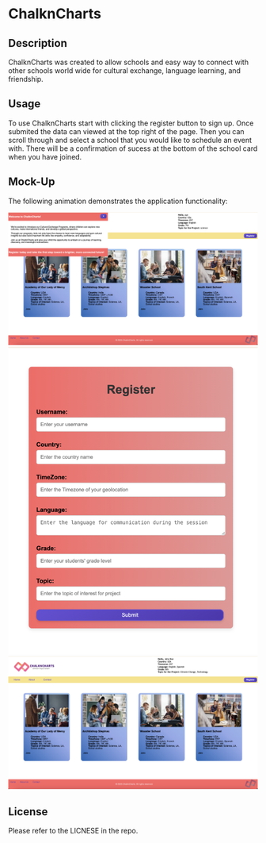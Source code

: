 # ChalknCharts

## Description

ChalknCharts was created to allow schools and easy way to connect with other schools world wide for cultural exchange, language learning, and friendship.

## Usage 

To use ChalknCharts start with clicking the register button to sign up. Once submited the data can viewed at the top right of the page. Then you can scroll through and select a school that you would like to schedule an event with. There will be a confirmation of sucess at the bottom of the school card when you have joined.

## Mock-Up


The following animation demonstrates the application functionality:

![A Modal appears upon Window load](./assets/Modal_pageload.png)
![A user clicks on register button to create a profile through a form, then the profile data appears on the following page.](./assets/profileimage.png)
![A user adds a profile through a form, then the profile data appears on the following page.](./assets/Demo_ChalknCharts.png)

## License

Please refer to  the LICNESE in the repo.



